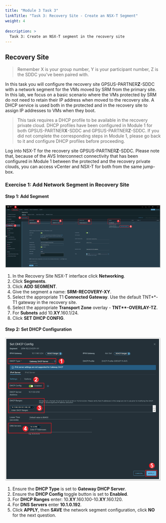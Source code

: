 ```yaml
---
title: "Module 3 Task 3"
linkTitle: "Task 3: Recovery Site - Create an NSX-T Segment"
weight: 4

description: >
  Task 3: Create an NSX-T segment in the recovery site
---
```


## **Recovery Site**

>Remember X is your group number, Y is your participant number, Z is the SDDC you've been paired with.

In this task you will configure the recovery site GPSUS-PARTNER**Z**-SDDC with a network segment for the VMs moved by SRM from the primary site. In this lab, we focus on a basic scenario where the VMs protected by SRM do not need to retain their IP address when moved to the recovery site. A DHCP service is used both in the protected and in the recovery site to assign IP addresses to VMs when they boot.

> This task requires a DHCP profile to be available in the recovery private cloud. DHCP profiles have been configured in Module 1 for both GPSUS-PARTNER**X**-SDDC and GPSUS-PARTNER**Z**-SDDC. If you did not complete the corresponding steps in Module 1, please go back to it and configure DHCP profiles before proceeding.

Log into NSX-T for the recovery site GPSUS-PARTNER**Z**-SDDC. Please note that, because of the AVS Interconnect connectivity that has been configured in Module 1 between the protected and the recovery private clouds, you can access vCenter and NSX-T for both from the same jump-box.

### **Exercise 1: Add Network Segment in Recovery Site**

#### Step 1: Add Segment

![](Mod3Task3Pic1.png)

1. In the Recovery Site NSX-T interface click **Networking**.
2. Click **Segments**.
3. Click **ADD SEGMENT**.
4. Give the segment a name: **SRM-RECOVERY-XY**.
5. Select the appropriate T1 **Connected Gateway**. Use the default TNT**-T1 gateway in the recovery site.
6. Select the appropriate **Transport Zone** overlay - **TNT\*\*-OVERLAY-TZ**.
7. For **Subnets** add 10.**XY**.160.1/24.
8. Click **SET DHCP CONFIG**.

#### Step 2: Set DHCP Configuration

![](Mod3Task3Pic2.png)

1. Ensure the **DHCP Type** is set to **Gateway DHCP Server**.
2. Ensure the **DHCP Config** toggle button is set to **Enabled**.
3. For **DHCP Ranges** enter: 10.**XY**.160.100-10.**XY**.160.120.
4. For **DNS Servers** enter **10.1.0.192**.
5. Click **APPLY**, then **SAVE** the network segment configuration, click **NO** for the next question.

